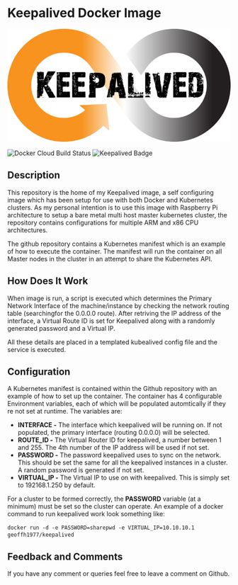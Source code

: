 # Keepalived Docker Image
![Keepalived Logo](https://github.com/geoffh1977/docker-keepalived/raw/master/files/keepalived.png  "Keepalived Logo")

![Docker Cloud Build Status](https://img.shields.io/docker/cloud/build/geoffh1977/keepalived.svg?style=plastic) ![Keepalived Badge](https://img.shields.io/badge/Keepalived-v2.0.19-eba935.svg?style=plastic)

## Description
This repository is the home of my Keepalived image, a self configuring image which has been setup for use with both Docker and Kubernetes clusters. As my personal intention is to use this image with Raspberry Pi architecture to setup a bare metal multi host master kubernetes cluster, the repository contains configurations for multiple ARM and x86 CPU architectures.

The github repository contains a Kubernetes manifest which is an example of how to execute the container. The manifest will run the container on all Master nodes in the cluster in an attempt to share the Kubernetes API.

## How Does It Work
When image is run, a script is executed which determines the Primary Network Interface of the machine/instance by checking the network routing table (searchingfor the 0.0.0.0 route). After retriving the IP address of the interface, a Virtual Route ID is set for Keepalived along with a randomly generated password and a Virtual IP.

All these details are placed in a templated kubealived config file and the service is executed.

## Configuration
A Kubernetes manifest is contained within the Github repository with an example of how to set up the container. The container has 4 configurable Environment variables, each of which will be populated automtically if they re not set at runtime. The variables are:

- **INTERFACE -** The interface which keepalived will be running on. If not populated, the primary interface (routing 0.0.0.0) will be selected.
- **ROUTE_ID -** The Virtual Router ID for keepalived, a number between 1 and 255. The 4th number of the IP address will be used if not set.
- **PASSWORD -** The password keepalived uses to sync on the network. This should be set the same for all the keepalived instances in a cluster. A random password is generated if not set.
- **VIRTUAL_IP -** The Virtual IP to use on with keepalived. This is simply set to 192168.1.250 by default.

For a cluster to be formed correctly, the **PASSWORD** variable (at a minimum) must be set so the cluster can operate. An example of a docker command to run keepalived work look something like:

	docker run -d -e PASSWORD=sharepwd -e VIRTUAL_IP=10.10.10.1 geoffh1977/keepalived

## Feedback and Comments
If you have any comment or queries feel free to leave a comment on Github.

